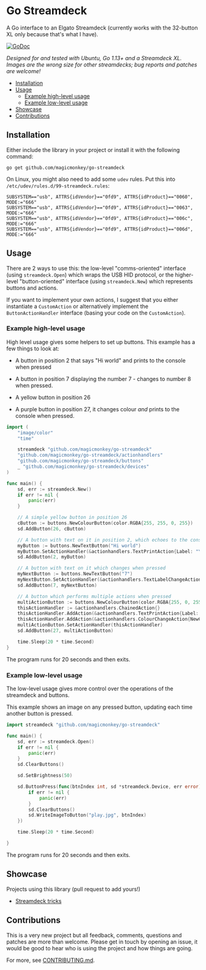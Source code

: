 # Go Streamdeck

A Go interface to an Elgato Streamdeck (currently works with the 32-button XL only because that's what I have).

[![GoDoc](https://godoc.org/github.com/magicmonkey/go-streamdeck?status.svg)](https://godoc.org/github.com/magicmonkey/go-streamdeck)

_Designed for and tested with Ubuntu, Go 1.13+ and a Streamdeck XL. Images are the wrong size for other streamdecks; bug reports and patches are welcome!_

- [Installation](#installation)
- [Usage](#usage)
  * [Example high-level usage](#example-high-level-usage)
  * [Example low-level usage](#example-low-level-usage)
- [Showcase](#showcase)
- [Contributions](#contributions)

## Installation

Either include the library in your project or install it with the following command:

```
go get github.com/magicmonkey/go-streamdeck
```

On Linux, you might also need to add some `udev` rules.  Put this into `/etc/udev/rules.d/99-streamdeck.rules`:
```
SUBSYSTEM=="usb", ATTRS{idVendor}=="0fd9", ATTRS{idProduct}=="0060", MODE:="666"
SUBSYSTEM=="usb", ATTRS{idVendor}=="0fd9", ATTRS{idProduct}=="0063", MODE:="666"
SUBSYSTEM=="usb", ATTRS{idVendor}=="0fd9", ATTRS{idProduct}=="006c", MODE:="666"
SUBSYSTEM=="usb", ATTRS{idVendor}=="0fd9", ATTRS{idProduct}=="006d", MODE:="666"
```

## Usage

There are 2 ways to use this: the low-level "comms-oriented" interface (using `streamdeck.Open`) which wraps the USB HID protocol, or the higher-level "button-oriented" interface (using `streamdeck.New`) which represents buttons and actions.

If you want to implement your own actions, I suggest that you either instantiate a `CustomAction` or alternatively implement the `ButtonActionHandler` interface (basing your code on the `CustomAction`).

### Example high-level usage

High level usage gives some helpers to set up buttons. This example has a few things to look at:

* A button in position 2 that says "Hi world" and prints to the console when pressed

* A button in position 7 displaying the number 7 - changes to number 8 when pressed.

* A yellow button in position 26

* A purple button in position 27, it changes colour _and_ prints to the console when pressed.

```go
import (
	"image/color"
	"time"

	streamdeck "github.com/magicmonkey/go-streamdeck"
	"github.com/magicmonkey/go-streamdeck/actionhandlers"
	"github.com/magicmonkey/go-streamdeck/buttons"
	_ "github.com/magicmonkey/go-streamdeck/devices"
)

func main() {
	sd, err := streamdeck.New()
	if err != nil {
		panic(err)
	}

	// A simple yellow button in position 26
	cButton := buttons.NewColourButton(color.RGBA{255, 255, 0, 255})
	sd.AddButton(26, cButton)

	// A button with text on it in position 2, which echoes to the console when presesd
	myButton := buttons.NewTextButton("Hi world")
	myButton.SetActionHandler(&actionhandlers.TextPrintAction{Label: "You pressed me"})
	sd.AddButton(2, myButton)

	// A button with text on it which changes when pressed
	myNextButton := buttons.NewTextButton("7")
	myNextButton.SetActionHandler(&actionhandlers.TextLabelChangeAction{NewLabel: "8"})
	sd.AddButton(7, myNextButton)

	// A button which performs multiple actions when pressed
	multiActionButton := buttons.NewColourButton(color.RGBA{255, 0, 255, 255})
	thisActionHandler := &actionhandlers.ChainedAction{}
	thisActionHandler.AddAction(&actionhandlers.TextPrintAction{Label: "Purple press"})
	thisActionHandler.AddAction(&actionhandlers.ColourChangeAction{NewColour: color.RGBA{255, 0, 0, 255}})
	multiActionButton.SetActionHandler(thisActionHandler)
	sd.AddButton(27, multiActionButton)

	time.Sleep(20 * time.Second)
}
```

The program runs for 20 seconds and then exits.

### Example low-level usage

The low-level usage gives more control over the operations of the streamdeck and buttons.

This example shows an image on any pressed button, updating each time another button is pressed.

```go
import streamdeck "github.com/magicmonkey/go-streamdeck"

func main() {
	sd, err := streamdeck.Open()
	if err != nil {
		panic(err)
	}
	sd.ClearButtons()

	sd.SetBrightness(50)

	sd.ButtonPress(func(btnIndex int, sd *streamdeck.Device, err error) {
		if err != nil {
			panic(err)
		}
		sd.ClearButtons()
		sd.WriteImageToButton("play.jpg", btnIndex)
	})

	time.Sleep(20 * time.Second)

}
```

The program runs for 20 seconds and then exits.

## Showcase

Projects using this library (pull request to add yours!)

* [Streamdeck tricks](https://github.com/lornajane/streamdeck-tricks)

## Contributions

This is a very new project but all feedback, comments, questions and patches are more than welcome. Please get in touch by opening an issue, it would be good to hear who is using the project and how things are going.

For more, see [CONTRIBUTING.md](CONTRIBUTING.md).
